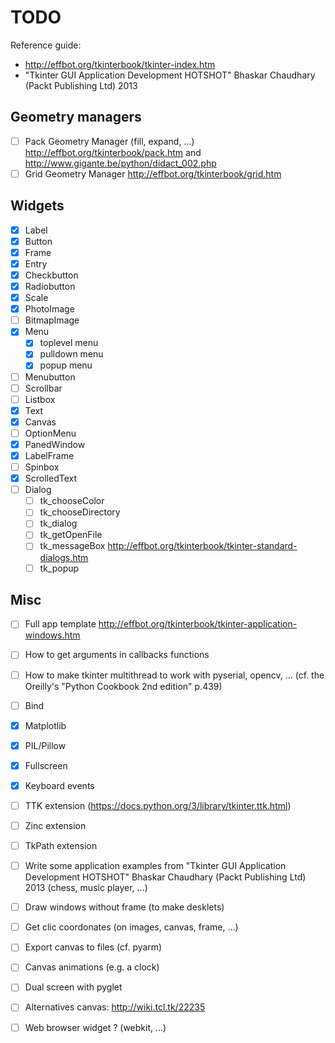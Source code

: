 # TODO

Reference guide:
- http://effbot.org/tkinterbook/tkinter-index.htm
- "Tkinter GUI Application Development HOTSHOT" Bhaskar Chaudhary (Packt Publishing Ltd) 2013

## Geometry managers

- [ ] Pack Geometry Manager (fill, expand, ...) http://effbot.org/tkinterbook/pack.htm and http://www.gigante.be/python/didact_002.php
- [ ] Grid Geometry Manager http://effbot.org/tkinterbook/grid.htm

## Widgets

- [x] Label
- [x] Button
- [x] Frame
- [x] Entry
- [x] Checkbutton
- [x] Radiobutton
- [x] Scale
- [x] PhotoImage
- [ ] BitmapImage
- [x] Menu
    - [x] toplevel menu
    - [x] pulldown menu
    - [x] popup menu
- [ ] Menubutton
- [ ] Scrollbar
- [ ] Listbox
- [x] Text
- [x] Canvas
- [ ] OptionMenu
- [x] PanedWindow
- [x] LabelFrame
- [ ] Spinbox
- [x] ScrolledText
- [ ] Dialog
    - [ ] tk_chooseColor
    - [ ] tk_chooseDirectory
    - [ ] tk_dialog
    - [ ] tk_getOpenFile
    - [ ] tk_messageBox http://effbot.org/tkinterbook/tkinter-standard-dialogs.htm
    - [ ] tk_popup

## Misc

- [ ] Full app template http://effbot.org/tkinterbook/tkinter-application-windows.htm
- [ ] How to get arguments in callbacks functions
- [ ] How to make tkinter multithread to work with pyserial, opencv, ... (cf. the Oreilly's "Python Cookbook 2nd edition" p.439)
- [ ] Bind
- [x] Matplotlib
- [x] PIL/Pillow
- [x] Fullscreen
- [x] Keyboard events
- [ ] TTK extension (https://docs.python.org/3/library/tkinter.ttk.html)
- [ ] Zinc extension
- [ ] TkPath extension
- [ ] Write some application examples from "Tkinter GUI Application Development HOTSHOT" Bhaskar Chaudhary (Packt Publishing Ltd) 2013 (chess, music player, ...)
- [ ] Draw windows without frame (to make desklets)
- [ ] Get clic coordonates (on images, canvas, frame, ...)
- [ ] Export canvas to files (cf. pyarm)
- [ ] Canvas animations (e.g. a clock)
- [ ] Dual screen with pyglet
- [ ] Alternatives canvas: http://wiki.tcl.tk/22235
- [ ] Web browser widget ? (webkit, ...)

